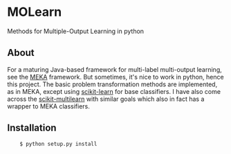 # MOLearn

Methods for Multiple-Output Learning in python

## About

For a maturing Java-based framework for multi-label multi-output learning, see the [MEKA](http://meka.sourceforge.net/) framework. But sometimes, it's nice to work in python, hence this project. The basic problem transformation methods are implemented, as in MEKA, except using [scikit-learn](http://scikit-learn.org/stable/) for base classifiers. I have also come across the [scikit-multilearn](http://scikit-multilearn.github.io/) with similar goals which also in fact has a wrapper to MEKA classifiers.

## Installation

```
	$ python setup.py install
```
